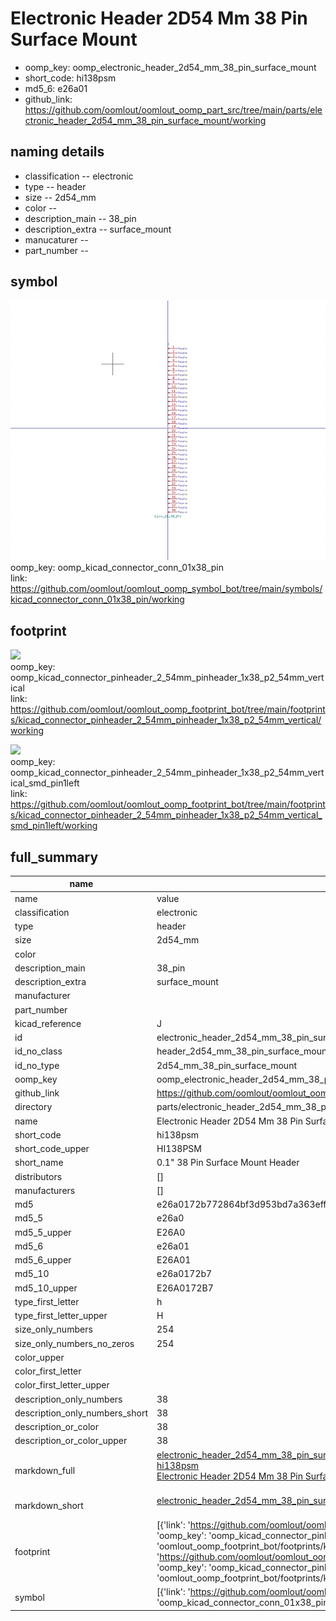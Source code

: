 # Electronic Header 2D54 Mm 38 Pin Surface Mount

  
* oomp_key: oomp_electronic_header_2d54_mm_38_pin_surface_mount 
* short_code: hi138psm
* md5_6: e26a01  
* github_link: https://github.com/oomlout/oomlout_oomp_part_src/tree/main/parts/electronic_header_2d54_mm_38_pin_surface_mount/working  
## naming details
* classification -- electronic
* type -- header
* size -- 2d54_mm
* color -- 
* description_main -- 38_pin
* description_extra -- surface_mount
* manucaturer -- 
* part_number -- 



## symbol

![](symbol/0/working/working_600.png)  
oomp_key: oomp_kicad_connector_conn_01x38_pin  
link: https://github.com/oomlout/oomlout_oomp_symbol_bot/tree/main/symbols/kicad_connector_conn_01x38_pin/working  

## footprint

![](footprint/0/working/working_600.png)  
oomp_key: oomp_kicad_connector_pinheader_2_54mm_pinheader_1x38_p2_54mm_vertical  
link: https://github.com/oomlout/oomlout_oomp_footprint_bot/tree/main/footprints/kicad_connector_pinheader_2_54mm_pinheader_1x38_p2_54mm_vertical/working  

![](footprint/0/working/working_600.png)  
oomp_key: oomp_kicad_connector_pinheader_2_54mm_pinheader_1x38_p2_54mm_vertical_smd_pin1left  
link: https://github.com/oomlout/oomlout_oomp_footprint_bot/tree/main/footprints/kicad_connector_pinheader_2_54mm_pinheader_1x38_p2_54mm_vertical_smd_pin1left/working  

## full_summary
| name | value | 
| --- | --- | 
| name | value | 
| classification | electronic | 
| type | header | 
| size | 2d54_mm | 
| color |  | 
| description_main | 38_pin | 
| description_extra | surface_mount | 
| manufacturer |  | 
| part_number |  | 
| kicad_reference | J | 
| id | electronic_header_2d54_mm_38_pin_surface_mount | 
| id_no_class | header_2d54_mm_38_pin_surface_mount | 
| id_no_type | 2d54_mm_38_pin_surface_mount | 
| oomp_key | oomp_electronic_header_2d54_mm_38_pin_surface_mount | 
| github_link | https://github.com/oomlout/oomlout_oomp_part_src/tree/main/parts/electronic_header_2d54_mm_38_pin_surface_mount/working | 
| directory | parts/electronic_header_2d54_mm_38_pin_surface_mount | 
| name | Electronic Header 2D54 Mm 38 Pin Surface Mount | 
| short_code | hi138psm | 
| short_code_upper | HI138PSM | 
| short_name | 0.1" 38 Pin Surface Mount Header | 
| distributors | [] | 
| manufacturers | [] | 
| md5 | e26a0172b772864bf3d953bd7a363eff | 
| md5_5 | e26a0 | 
| md5_5_upper | E26A0 | 
| md5_6 | e26a01 | 
| md5_6_upper | E26A01 | 
| md5_10 | e26a0172b7 | 
| md5_10_upper | E26A0172B7 | 
| type_first_letter | h | 
| type_first_letter_upper | H | 
| size_only_numbers | 254 | 
| size_only_numbers_no_zeros | 254 | 
| color_upper |  | 
| color_first_letter |  | 
| color_first_letter_upper |  | 
| description_only_numbers | 38 | 
| description_only_numbers_short | 38 | 
| description_or_color | 38 | 
| description_or_color_upper | 38 | 
| markdown_full | [electronic_header_2d54_mm_38_pin_surface_mount](https://github.com/oomlout/oomlout_oomp_part_src/tree/main/parts/electronic_header_2d54_mm_38_pin_surface_mount/working)<br>[hi138psm](https://github.com/oomlout/oomlout_oomp_part_src/tree/main/parts/electronic_header_2d54_mm_38_pin_surface_mount/working)<br>[Electronic Header 2D54 Mm 38 Pin Surface Mount](https://github.com/oomlout/oomlout_oomp_part_src/tree/main/parts/electronic_header_2d54_mm_38_pin_surface_mount/working)<br><br> | 
| markdown_short | [electronic_header_2d54_mm_38_pin_surface_mount](https://github.com/oomlout/oomlout_oomp_part_src/tree/main/parts/electronic_header_2d54_mm_38_pin_surface_mount/working)<br><br> | 
| footprint | [{'link': 'https://github.com/oomlout/oomlout_oomp_footprint_bot/tree/main/foootprntss/kicad_connector_pinheader_2_54mm_pinheader_1x38_p2_54mm_vertical', 'oomp_key': 'oomp_kicad_connector_pinheader_2_54mm_pinheader_1x38_p2_54mm_vertical', 'directory': 'oomlout_oomp_footprint_bot/footprints/kicad_connector_pinheader_2_54mm_pinheader_1x38_p2_54mm_vertical//working/working.kicad_mod'}, {'link': 'https://github.com/oomlout/oomlout_oomp_footprint_bot/tree/main/foootprntss/kicad_connector_pinheader_2_54mm_pinheader_1x38_p2_54mm_vertical_smd_pin1left', 'oomp_key': 'oomp_kicad_connector_pinheader_2_54mm_pinheader_1x38_p2_54mm_vertical_smd_pin1left', 'directory': 'oomlout_oomp_footprint_bot/footprints/kicad_connector_pinheader_2_54mm_pinheader_1x38_p2_54mm_vertical_smd_pin1left//working/working.kicad_mod'}] | 
| symbol | [{'link': 'https://github.com/oomlout/oomlout_oomp_symbol_bot/tree/main/symbols/kicad_connector_conn_01x38_pin', 'oomp_key': 'oomp_kicad_connector_conn_01x38_pin', 'directory': 'oomlout_oomp_symbol_bot/symbols/kicad_connector_conn_01x38_pin//working/working.kicad_sym'}] | 
